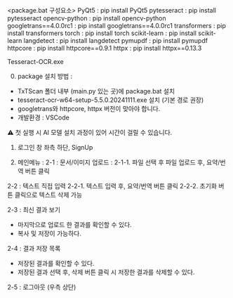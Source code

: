 <package.bat 구성요소>
PyQt5 : pip install PyQt5
pytesseract : pip install pytesseract
opencv-python : pip install opencv-python
googletrans==4.0.0rc1 : pip install googletrans==4.0.0rc1
transformers : pip install transformers
torch : pip install torch
scikit-learn : pip install scikit-learn
langdetect : pip install langdetect
pymupdf : pip install pymupdf
httpcore : pip install httpcore==0.9.1
httpx : pip install httpx==0.13.3

<exe>
Tesseract-OCR.exe


0. package 설치 방법 : 
 - TxTScan 폴더 내부 (main.py 있는 곳)에 package.bat 설치
 - tesseract-ocr-w64-setup-5.5.0.20241111.exe 설치 (기본 경로 권장)
 - googletrans와 httpcore, httpx 버전이 맞아야 합니다.
 - 개발환경 : VSCode

 ⚠ 첫 실행 시 AI 모델 설치 과정이 있어 시간이 걸릴 수 있습니다.

1. 로그인 창 좌측 하단, SignUp

2. 메인메뉴 :
 2-1 : 문서/이미지 업로드 :
  2-1-1. 파일 선택 후 파일 업로드 후, 요약/번역 버튼 클릭

 2-2 : 텍스트 직접 입력
   2-2-1. 텍스트 입력 후, 요약/번역 버튼 클릭
   2-2-2. 초기화 버튼 클릭으로 텍스트 삭제 가능

 2-3 : 최신 결과 보기
  - 마지막으로 업로드 한 결과를 확인할 수 있다.
  - 복사 및 저장이 가능하다.

 2-4 : 결과 저장 목록
  - 저장된 결과를 확인할 수 있다.
  - 저장된 결과 선택 후, 삭제 버튼 클릭 시 저장한 결과를 삭제할 수 있다.

 2-5 : 로그아웃 (우측 상단)